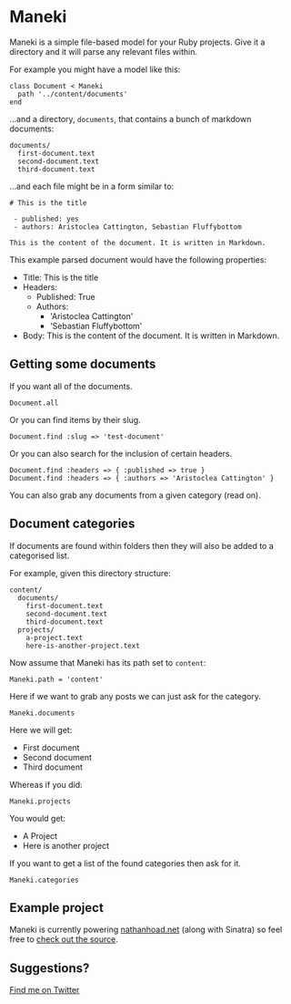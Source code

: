 Maneki
======

Maneki is a simple file-based model for your Ruby projects. Give it a directory and it will parse any relevant files within.

For example you might have a model like this:

    class Document < Maneki
      path '../content/documents'
    end

...and a directory, `documents`, that contains a bunch of markdown documents:

    documents/
      first-document.text
      second-document.text
      third-document.text

...and each file might be in a form similar to:

    # This is the title
    
     - published: yes
     - authors: Aristoclea Cattington, Sebastian Fluffybottom
    
    This is the content of the document. It is written in Markdown.

This example parsed document would have the following properties:

 - Title: This is the title
 - Headers:
   - Published: True
   - Authors: 
     - 'Aristoclea Cattington'
     - 'Sebastian Fluffybottom'
 - Body: This is the content of the document. It is written in Markdown.


Getting some documents
----------------------

If you want all of the documents.

    Document.all

Or you can find items by their slug.

    Document.find :slug => 'test-document'
    
Or you can also search for the inclusion of certain headers.

    Document.find :headers => { :published => true }
    Document.find :headers => { :authors => 'Aristoclea Cattington' }

You can also grab any documents from a given category (read on).


Document categories
-------------------

If documents are found within folders then they will also be added to a categorised list.

For example, given this directory structure:

    content/
      documents/
        first-document.text
        second-document.text
        third-document.text
      projects/
        a-project.text
        here-is-another-project.text

Now assume that Maneki has its path set to `content`:

    Maneki.path = 'content'

Here if we want to grab any posts we can just ask for the category.

    Maneki.documents

Here we will get:

 - First document
 - Second document
 - Third document

Whereas if you did:

    Maneki.projects

You would get:

 - A Project
 - Here is another project

If you want to get a list of the found categories then ask for it.

    Maneki.categories


Example project
------------

Maneki is currently powering [nathanhoad.net](http://nathanhoad.net) (along with Sinatra) so feel free to [check out the source](http://github.com/nathanhoad/nathanhoad).


Suggestions?
------------

[Find me on Twitter](http://twitter.com/nathanhoad)